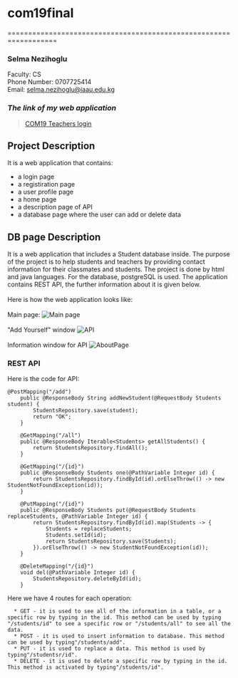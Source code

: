 # com19final
==================================================================

### Selma Nezihoglu

Faculty: CS
<br>Phone Number: 0707725414
<br>Email: selma.nezihoglu@iaau.edu.kg


### ***The link of my web application***

> [COM19 Teachers login]() 

## Project Description

It is a web application that contains:
- a login page
- a registiration page
- a user profile page
- a home page
- a description page of API
- a database page where the user can add or delete data

## DB page Description

It is a web application that includes a Student database inside. The purpose of the project is to help students and teachers by providing contact information for their classmates and students. The project is done by html and java languages. For the database, postgreSQL is used. The application contains REST API, the further information about it is given below.
<br><br>
Here is how the web application looks like:
<br><br>
Main page:
![Main page](https://user-images.githubusercontent.com/64955154/111915540-0dc03480-8aa1-11eb-9749-821af2ab8fc6.PNG)
<br><br>
"Add Yourself" window 
![API](https://user-images.githubusercontent.com/64955154/111915634-71e2f880-8aa1-11eb-89df-a491a6d0d00a.PNG)
<br><br>
Information window for API
![AboutPage](https://user-images.githubusercontent.com/64955154/111917003-e02ab980-8aa7-11eb-870f-2b7725b63fb5.PNG)

### REST API

Here is the code for API:

```
@PostMapping("/add")
    public @ResponseBody String addNewStudent(@RequestBody Students student) {
        StudentsRepository.save(student);
        return "OK";
    }

    @GetMapping("/all")
    public @ResponseBody Iterable<Students> getAllStudents() {
        return StudentsRepository.findAll();
    }

    @GetMapping("/{id}")
    public @ResponseBody Students one(@PathVariable Integer id) {
        return StudentsRepository.findById(id).orElseThrow(() -> new StudentNotFoundException(id));
    }

    @PutMapping("/{id}")
    public @ResponseBody Students put(@RequestBody Students replaceStudents, @PathVariable Integer id) {
        return StudentsRepository.findById(id).map(Students -> {
            Students = replaceStudents;
            Students.setId(id);
            return StudentsRepository.save(Students);
        }).orElseThrow(() -> new StudentNotFoundException(id));
    }

    @DeleteMapping("/{id}")
    void del(@PathVariable Integer id) {
        StudentsRepository.deleteById(id);
    }
```

Here we have 4 routes for each operation:

      * GET - it is used to see all of the information in a table, or a specific row by typing in the id. This method can be used by typing "/students/id" to see a specific row or "/students/all" to see all the data.
      * POST - it is used to insert information to database. This method can be used by typing"/students/add".
      * PUT - it is used to replace a data. This method is used by typing"/studentsr/id".
      * DELETE - it is used to delete a specific row by typing in the id. This method is activated by typing"/students/id".
